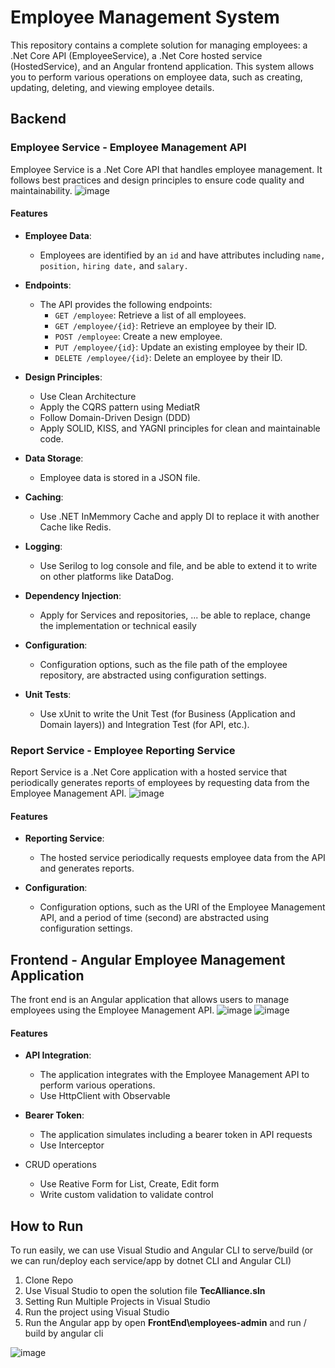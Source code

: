 # Employee Management System

This repository contains a complete solution for managing employees: a .Net Core API (EmployeeService), a .Net Core hosted service (HostedService), and an Angular frontend application. This system allows you to perform various operations on employee data, such as creating, updating, deleting, and viewing employee details.

## Backend

### Employee Service - Employee Management API

Employee Service is a .Net Core API that handles employee management. It follows best practices and design principles to ensure code quality and maintainability.
![image](https://github.com/anhuyho/TecAlliance/assets/5900818/908f3d2d-2d0a-4ce0-a426-4d1d47c38e94)

#### Features

- **Employee Data**:
  - Employees are identified by an `id` and have attributes including `name,` `position,` `hiring date,` and `salary.`
  
- **Endpoints**:
  - The API provides the following endpoints:
    - `GET /employee`: Retrieve a list of all employees.
    - `GET /employee/{id}`: Retrieve an employee by their ID.
    - `POST /employee`: Create a new employee.
    - `PUT /employee/{id}`: Update an existing employee by their ID.
    - `DELETE /employee/{id}`: Delete an employee by their ID.
    
- **Design Principles**:
  - Use Clean Architecture
  - Apply the CQRS pattern using MediatR
  - Follow Domain-Driven Design (DDD)
  - Apply SOLID, KISS, and YAGNI principles for clean and maintainable code.
  
- **Data Storage**:
  - Employee data is stored in a JSON file.
  
- **Caching**:
  - Use .NET InMemmory Cache and apply DI to replace it with another Cache like Redis.
  
- **Logging**:
  - Use Serilog to log console and file, and be able to extend it to write on other platforms like DataDog.
  
- **Dependency Injection**:
  - Apply for Services and repositories, ... be able to replace, change the implementation or technical easily
  
- **Configuration**:
  - Configuration options, such as the file path of the employee repository, are abstracted using configuration settings.
  
- **Unit Tests**:
  - Use xUnit to write the Unit Test (for Business (Application and Domain layers)) and Integration Test (for API, etc.).

### Report Service - Employee Reporting Service

Report Service is a .Net Core application with a hosted service that periodically generates reports of employees by requesting data from the Employee Management API.
![image](https://github.com/anhuyho/TecAlliance/assets/5900818/d8fded07-e108-43d0-8fc5-09cb477c4070)

#### Features

- **Reporting Service**:
  - The hosted service periodically requests employee data from the API and generates reports.
  
- **Configuration**:
  - Configuration options, such as the URI of the Employee Management API, and a period of time (second) are abstracted using configuration settings.

## Frontend - Angular Employee Management Application

The front end is an Angular application that allows users to manage employees using the Employee Management API.
![image](https://github.com/anhuyho/TecAlliance/assets/5900818/cfbe960f-d3f4-4269-8db5-046a0eda09de)
![image](https://github.com/anhuyho/TecAlliance/assets/5900818/30519491-496e-4109-a2a4-935d084eff7b)

#### Features

- **API Integration**:
  - The application integrates with the Employee Management API to perform various operations.
  - Use HttpClient with Observable
  
- **Bearer Token**:
  - The application simulates including a bearer token in API requests
  - Use Interceptor
  
- CRUD operations
  - Use Reative Form for List, Create, Edit form
  - Write custom validation to validate control
  

## How to Run
To run easily, we can use Visual Studio and Angular CLI to serve/build
(or we can run/deploy each service/app by dotnet CLI and Angular CLI)
1. Clone Repo
2. Use Visual Studio to open the solution file **TecAlliance.sln**
3. Setting Run Multiple Projects in Visual Studio
4. Run the project using Visual Studio
5. Run the Angular app by open **FrontEnd\employees-admin** and run / build by angular cli

![image](https://github.com/anhuyho/TecAlliance/assets/5900818/39022da3-d2bc-42ce-aba8-95a59ab8478f)
